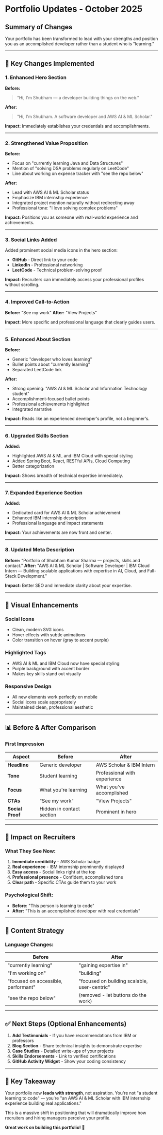 # Portfolio Updates - October 2025

## Summary of Changes

Your portfolio has been transformed to lead with your strengths and position you as an accomplished developer rather than a student who is "learning."

---

## 🎯 Key Changes Implemented

### 1. **Enhanced Hero Section**
**Before:**
> "Hi, I'm Shubham — a developer building things on the web."

**After:**
> "Hi, I'm Shubham. A software developer and AWS AI & ML Scholar."

**Impact:** Immediately establishes your credentials and accomplishments.

---

### 2. **Strengthened Value Proposition**
**Before:**
- Focus on "currently learning Java and Data Structures"
- Mention of "solving DSA problems regularly on LeetCode"
- Line about working on expense tracker with "see the repo below"

**After:**
- Lead with AWS AI & ML Scholar status
- Emphasize IBM internship experience
- Integrated project mention naturally without redirecting away
- Professional tone: "I love solving complex problems"

**Impact:** Positions you as someone with real-world experience and achievements.

---

### 3. **Social Links Added**
Added prominent social media icons in the hero section:
- **GitHub** - Direct link to your code
- **LinkedIn** - Professional networking
- **LeetCode** - Technical problem-solving proof

**Impact:** Recruiters can immediately access your professional profiles without scrolling.

---

### 4. **Improved Call-to-Action**
**Before:** "See my work"
**After:** "View Projects"

**Impact:** More specific and professional language that clearly guides users.

---

### 5. **Enhanced About Section**
**Before:**
- Generic "developer who loves learning"
- Bullet points about "currently learning"
- Separated LeetCode link

**After:**
- Strong opening: "AWS AI & ML Scholar and Information Technology student"
- Accomplishment-focused bullet points
- Professional achievements highlighted
- Integrated narrative

**Impact:** Reads like an experienced developer's profile, not a beginner's.

---

### 6. **Upgraded Skills Section**
**Added:**
- Highlighted AWS AI & ML and IBM Cloud with special styling
- Added Spring Boot, React, RESTful APIs, Cloud Computing
- Better categorization

**Impact:** Shows breadth of technical expertise immediately.

---

### 7. **Expanded Experience Section**
**Added:**
- Dedicated card for AWS AI & ML Scholar achievement
- Enhanced IBM internship description
- Professional language and impact statements

**Impact:** Your achievements are now front and center.

---

### 8. **Updated Meta Description**
**Before:** "Portfolio of Shubham Kumar Sharma — projects, skills and contact."
**After:** "AWS AI & ML Scholar | Software Developer | IBM Cloud Intern — Building scalable applications with expertise in AI, Cloud, and Full-Stack Development."

**Impact:** Better SEO and immediate clarity about your expertise.

---

## 🎨 Visual Enhancements

### Social Icons
- Clean, modern SVG icons
- Hover effects with subtle animations
- Color transition on hover (gray to accent purple)

### Highlighted Tags
- AWS AI & ML and IBM Cloud now have special styling
- Purple background with accent border
- Makes key skills stand out visually

### Responsive Design
- All new elements work perfectly on mobile
- Social icons scale appropriately
- Maintained clean, professional aesthetic

---

## 📊 Before & After Comparison

### First Impression
| Aspect | Before | After |
|--------|--------|-------|
| **Headline** | Generic developer | AWS Scholar & IBM Intern |
| **Tone** | Student learning | Professional with experience |
| **Focus** | What you're learning | What you've accomplished |
| **CTAs** | "See my work" | "View Projects" |
| **Social Proof** | Hidden in contact section | Prominent in hero |

---

## 🚀 Impact on Recruiters

### What They See Now:
1. **Immediate credibility** - AWS Scholar badge
2. **Real experience** - IBM internship prominently displayed
3. **Easy access** - Social links right at the top
4. **Professional presence** - Confident, accomplished tone
5. **Clear path** - Specific CTAs guide them to your work

### Psychological Shift:
- **Before:** "This person is learning to code"
- **After:** "This is an accomplished developer with real credentials"

---

## 📝 Content Strategy

### Language Changes:
| Before | After |
|--------|-------|
| "currently learning" | "gaining expertise in" |
| "I'm working on" | "building" |
| "focused on accessible, performant" | "focused on building scalable, user-centric" |
| "see the repo below" | (removed - let buttons do the work) |

---

## ✅ Next Steps (Optional Enhancements)

1. **Add Testimonials** - If you have recommendations from IBM or professors
2. **Blog Section** - Share technical insights to demonstrate expertise
3. **Case Studies** - Detailed write-ups of your projects
4. **Skills Endorsements** - Link to verified certifications
5. **GitHub Activity Widget** - Show your coding consistency

---

## 🎯 Key Takeaway

Your portfolio now **leads with strength**, not aspiration. You're not "a student learning to code" — you're "an AWS AI & ML Scholar with IBM internship experience building real applications."

This is a massive shift in positioning that will dramatically improve how recruiters and hiring managers perceive your profile.

**Great work on building this portfolio!** 🚀
